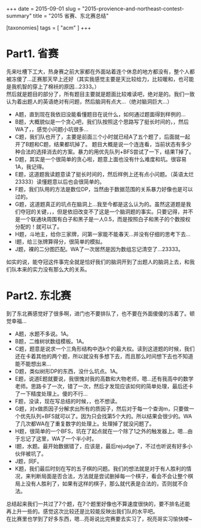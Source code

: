 +++
date = 2015-09-01
slug = "2015-provience-and-northeast-contest-summary"
title = "2015 省赛、东北赛总结"

[taxonomies]
tags = [ "acm" ]
+++

<div class="article_content" id="article_contents_inner_5127461383" dir="ltr">
						<h1>Part1. 省赛  </h1>

<p>先来吐槽下工大，热身赛之前大家都在外面站着连个休息的地方都没有，整个人都被冻傻了…正赛那天早上还好（其实我感觉主要是天比较给力，比较暖和，也可能是我机智的穿上了棉袄的原因…2333。） <br>
然后就是题目的部分了，所有题目主要就是题面比较难读吧，绝对是的。我们一致认为着出题人的英语绝对有问题，然后脑洞有点大…（绝对脑洞巨大…）</p>

<ul><li>A题，直到现在我依旧没能看懂题目在说什么，如何通过题面得到样例的…</li>
<li>B题，大概貌似是一个贪心吧，我们队按照这个思路写了挺长时间的，，然后WA了，，感觉小问题小坑很多…</li>
<li>C题，我们队也开了，主要是前面三个小时就已经A了五个题了，后面就一起开了B题和C题，结果都坑掉了。
题目大概是说一个连连看，当前状态有多少种合法的选择消去的方案。暴力的用优先队列+BFS尝试了一下，结果T掉了。</li>
<li>D题，其实是一个很简单的贪心啦，题意上面也没有什么难度和坑。很容易1A，我记得。</li>
<li>E题，这道题我读题意读了挺长时间的，然后样例上还有点小问题。（英语太烂23333）读懂题意以后也会很简单的。</li>
<li>F题，我们队用的方法是数位DP，当然由于数据范围的关系暴力好像也是可以过的。</li>
<li>G题，这道题真正的坑点在脑洞上…我至今都是这么认为的。虽然这道题是我们夺冠的关键，，，但是依旧改变不了这是一个脑洞题的事实。只要记得，并不是一个联通块周围有白子和黑子是一人0.5，而是按照白子和黑子的个数按权分配的！就可以了。</li>
<li>H题，斗地主，给你三家牌，问第一家能不能春天…并没有仔细的思考下去…</li>
<li>I题，给三张牌算得分，很简单的模拟。</li>
<li>J题，裸的二分图匹配。WA了一次居然是因为数组忘记清空了…23333。</li>
</ul><p>如实的说，能夺冠这件事完全就是恰好我们的脑洞开到了出题人的脑洞上去，和我们队本来的实力没有那么大的关系。</p>

<h1>Part2. 东北赛  </h1>

<p>到了东北赛感觉好了很多啊，进门也不要排队了，也不要在外面傻傻的冻着了。顿觉幸福…</p>

<ul><li>A题，水题不多说。1A。</li>
<li>B题，二维树状数组模板。1A。</li>
<li>C题，题意是说求一个三角形结构中选k个的最大权。读到这道题的时候，我们还在卡着其他的两个题，所以就没有多想下去，而且那么时间想下去也不知道能不能想出来…</li>
<li>D题，类似树形DP的东西，没什么坑点。1A。</li>
<li>E题，说道E题就要说，我很愧对我的高数和大物老师，嗯…还有我高中的数学老师。思路卡了一次，错了一次，然后才发现应该如何的简单处理，最后还卡了一下精度处理上。傻的不行…</li>
<li>F题，没读，现在写总结的时候，，也不想读。</li>
<li>G题，对x做质因子分解求出所有的质因子，然后对于每一个查询m，只要做一个优先队列+BFS就可以了。因为只会找第5个大的。所以结果会很少的。WA了几次都WA在了重复数字的处理上。处理掉了就没问题了。</li>
<li>H题，很简单的一个BFS，坑在了起点就在一个除了1之外的触发器上。嗯…由于忘记了这里，WA了一个半小时。</li>
<li>I题，水题。最开始数据错了，应该是，最后rejudge了，不过也听说有好多小伙伴被坑了。</li>
<li>J题，同F。</li>
<li>K题，我们最后时刻在写的五子棋的问题。我们的想法就是对于有人胜利的情况，来判断局面是否合法，方法就是尝试删掉每一个棋子，看会不会让整个棋局上没有人胜利了，如果有这样的棋子，那么就代表是合法的，否则就不合法。</li>
</ul><p>总结起来我们一共过了7个题，在7个题里好像也不算速度很快的，要不排名还能再上升一些的。感觉这次比较还是比较能反映出我们队的水平吧。 <br>
在比赛里也学到了好多东西，嗯…亮哥说比完赛要去实习了，祝亮哥实习愉快喽~</p>